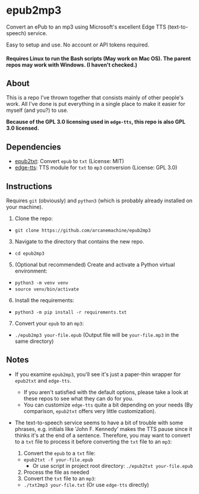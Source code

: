 # epub2mp3

Convert an ePub to an mp3 using Microsoft's excellent Edge TTS (text-to-speech) service.

Easy to setup and use. No account or API tokens required.

#### Requires Linux to run the Bash scripts (May work on Mac OS). The parent repos may work with Windows. (I haven't checked.)


## About

This is a repo I've thrown together that consists mainly of other people's work. All I've done is put everything in a single place to make it easier for myself (and you?) to use.

**Because of the GPL 3.0 licensing used in `edge-tts`, this repo is also GPL 3.0 licensed.**

## Dependencies

  - [epub2txt](https://github.com/ffreemt/epub2txt): Convert `epub` to `txt` (License: MIT)
  - [edge-tts](https://github.com/rany2/edge-tts): TTS module for `txt` to `mp3` conversion (License: GPL 3.0)


## Instructions

Requires `git` (obviously) and `python3` (which is probably already installed on your machine).

1. Clone the repo:
  - `git clone https://github.com/arcanemachine/epub2mp3`

3. Navigate to the directory that contains the new repo.
  - `cd epub2mp3`

5. (Optional but recommended) Create and activate a Python virtual environment:
  - `python3 -m venv venv`
  - `source venv/bin/activate`

6. Install the requirements:
  - `python3 -m pip install -r requirements.txt`

7. Convert your `epub` to an `mp3`:
  - `./epub2mp3 your-file.epub` (Output file will be `your-file.mp3` in the same directory)

## Notes

- If you examine `epub2mp3`, you'll see it's just a paper-thin wrapper for `epub2txt` and `edge-tts`.
  - If you aren't satisfied with the default options, please take a look at these repos to see what they can do for you.
  - You can customize `edge-tts` quite a bit depending on your needs (By comparison, `epub2txt` offers very little customization).

- The text-to-speech service seems to have a bit of trouble with some phrases, e.g. initials like 'John F. Kennedy' makes the TTS pause since it thinks it's at the end of a sentence. Therefore, you may want to convert to a `txt` file to process it before converting the `txt` file to an `mp3`:
  1. Convert the `epub` to a `txt` file:
    - `epub2txt -f your-file.epub`
      - Or use script in project root directory: `./epub2txt your-file.epub`
  2. Process the file as needed
  3. Convert the `txt` file to an `mp3`:
    - `./txt2mp3 your-file.txt` (Or use `edge-tts` directly)
